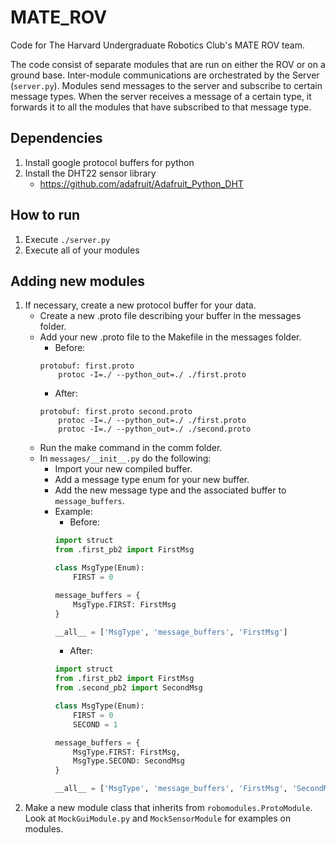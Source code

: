 # MATE_ROV

Code for The Harvard Undergraduate Robotics Club's MATE ROV team.

The code consist of separate modules that are run on either the ROV or on a ground base. Inter-module communications are orchestrated by the Server (`server.py`). Modules send messages to the server and subscribe to certain message types. When the server receives a message of a certain type, it forwards it to all the modules that have subscribed to that message type.

## Dependencies

1. Install google protocol buffers for python
2. Install the DHT22 sensor library
    - https://github.com/adafruit/Adafruit_Python_DHT

## How to run

1. Execute `./server.py`
2. Execute all of your modules

## Adding new modules

1. If necessary, create a new protocol buffer for your data.
    - Create a new .proto file describing your buffer in the messages folder.
    - Add your new .proto file to the Makefile in the messages folder.
        - Before:
        ```make
        protobuf: first.proto
    	    protoc -I=./ --python_out=./ ./first.proto
        ```
        - After:
        ```make
        protobuf: first.proto second.proto
    	    protoc -I=./ --python_out=./ ./first.proto
    	    protoc -I=./ --python_out=./ ./second.proto
        ```
    - Run the make command in the comm folder.
    - In `messages/__init__.py` do the following:
        - Import your new compiled buffer.
        - Add a message type enum for your new buffer.
        - Add the new message type and the associated buffer to `message_buffers`.
        - Example:
            - Before:
            ```python
            import struct
            from .first_pb2 import FirstMsg

            class MsgType(Enum):
                FIRST = 0

            message_buffers = {
                MsgType.FIRST: FirstMsg
            }
            
            __all__ = ['MsgType', 'message_buffers', 'FirstMsg']
            ```
            - After:
            ```python
            import struct
            from .first_pb2 import FirstMsg
            from .second_pb2 import SecondMsg

            class MsgType(Enum):
                FIRST = 0
                SECOND = 1

            message_buffers = {
                MsgType.FIRST: FirstMsg,
                MsgType.SECOND: SecondMsg
            }
            
            __all__ = ['MsgType', 'message_buffers', 'FirstMsg', 'SecondMsg']
            ```
2. Make a new module class that inherits from `robomodules.ProtoModule`. Look at `MockGuiModule.py` and `MockSensorModule` for examples on modules.
